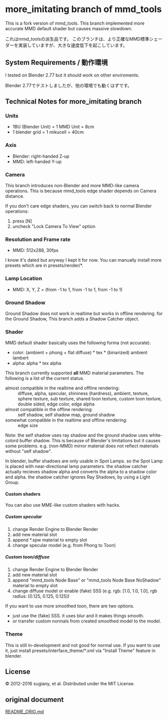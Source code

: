 # more_imitating branch of mmd_tools

This is a fork version of mmd_tools.
This branch implemented more accurate MMD default shader but causes massive slowdown.

これはmmd_toolsの派生品です。
このブランチは、より正確なMMD標準シェーダーを実装していますが、大きな速度低下を起こしています。

## System Requirements / 動作環境

I tested on Blender 2.77 but it should work on other enviroments.

Blender 2.77でテストしましたが、他の環境でも動くはずです。

## Technical Notes for more_imitating branch
### Units
- 1BU (Blender Unit) = 1 MMD Unit = 8cm
- 1 blender grid = 1 mikucell = 40cm

### Axis
- Blender: right-handed Z-up
- MMD: left-handed Y-up

### Camera
This branch introduces non-Blender and more MMD-like camera operations.
This is because mmd_tools edge shader depends on Camera distance.

If you don't care edge shaders, you can switch back to normal Blender operations:

1. press [N]
2. uncheck "Lock Camera To View" option

### Resolution and Frame rate
- MMD: 512x288, 30fps

I know it's dated but anyway I kept it for now.
You can manually install more presets which are in presets/render/*.

### Lamp Location
- MMD: X, Y, Z = (from -1 to 1, from -1 to 1, from -1 to 1)

### Ground Shadow
Ground Shadow does not work in realtime but works in offline rendering.
for the Ground Shadow, This branch adds a Shadow Catcher object.

### Shader
MMD default shader basically uses the following forma (not accurate).
- color: (ambient + phong + flat diffuse) * tex * (binarized) ambient lambert
- alpha: alpha * tex alpha

This branch currently supported **all** MMD material parameters. The following is a list of the current status.
<dl>
  <dt>almost compatible in the realtime and offline rendering:</dt>
  <dd>diffuse, alpha, specular, shininess (hardness), ambient,
    texture, sphere texture, sub texture, shared toon texture,
    custom toon texture, double sided, edge color, edge alpha</dd>
  <dt>almost compatible in the offline rendering:</dt>
  <dd>self shadow, self shadow map, ground shadow</dd>
  <dt>somewhat compatible in the realtime and offline rendering:</dt>
  <dd>edge size</dd>
</dl>

Note: the self shadow uses ray shadow and the ground shadow uses white-colord buffer shadow.
 This is because of Blender's limitations but it causes some problems.
 e.g. (non-MMD) mirror material does not reflect materials without "self shadow".

 In blender, buffer shadows are only usable in Spot Lamps.
 so the Spot Lamp is placed with near-directional lamp parameters.
 the shadow catcher actually recieves shadow alpha and
 converts the alpha to a shadow color and alpha.
 the shadow catcher ignores Ray Shadows, by using a Light Group.

#### Custom shaders
You can also use MME-like custom shaders with hacks.

##### Custom specular
1. change Render Engine to Blender Render
2. add new material slot
3. append *.spw material to empty slot
2. change specular model (e.g. from Phong to Toon)

##### Custom toon/diffuse
1. change Render Engine to Blender Render
2. add new material slot
3. append "mmd_tools Node Base" or "mmd_tools Node Base NoShadow" material to empty slot
4. change diffuse model or enable (fake) SSS (e.g. rgb: [1.0, 1.0, 1.0], rgb radius: [0.125, 0.125, 0.125])

If you want to use more smoothed toon, there are two options.
* just use the (fake) SSS. it uses blur and it makes things smooth.
* or transfer custom normals from created smoothed model to the model.

### Theme
This is still in-development and not good for normal use.
If you want to use it, just install presets/interface_theme/*.xml via "Install Theme" feature in blender.

## License
&copy; 2012-2016 sugiany, et al.
Distributed under the MIT License.

## original document
[README_ORIG.md](README_ORIG.md)

